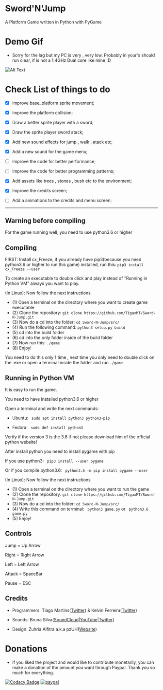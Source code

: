 # Sword'N'Jump
A Platform Game written in Python with PyGame

# Demo Gif

* Sorry for the lag but my PC is very , very low. Probably in your's should run clear, if is not a 1.4GHz Dual core like mine :D

![Alt Text](https://github.com/TigaxMT/Another-Platform-Game/blob/master/APG.gif)

# Check List of things to do

*  [x] Improve base_platform sprite movement;
*  [x] Improve the platform collision;
*  [x] Draw a better sprite player with a sword;
*  [x] Draw the sprite player sword atack;
*  [x] Add new sound effects for jump , walk , atack etc;
*  [x] Add a new sound for the game menu;
*  [ ] Improve the code for better performance;
*  [ ] Improve the code for better programming patterns;
*  [x] Add assets like trees , stones , bush etc to the environment;
*  [x] Improve the credits screen;
*  [ ] Add a animations to the credits and menu screen;


---

## Warning before compiling

For the game running well, you need to use python3.6 or higher

## Compiling

FIRST: Install cx_Freeze, if you already have pip3(because you need python3.6 or higher to run this game) installed,
run this: `pip3 install cx_Freeze --user`

To create an executable to double click and play instead of "Running in Python VM" always you want to play.

(In Linux): Now follow the next instructions

* (1) Open a terminal on the directory where you want to create game executable
* (2) Clone the repository: `git clone https://github.com/TigaxMT/Sword-N-Jump.git`
* (3) Now do a cd into the folder: `cd Sword-N-Jump/src/`
* (4) Run the following command: `python3 setup.py build`
* (5) cd into the build folder
* (6) cd into the only folder inside of the build folder
* (7) Now run this: `./game`
* (8) Enjoy!

You need to do this only 1 time , next time you only need to double click on the .exe or open a terminal inside the folder and run `./game`
 
## Running in Python VM

It is easy to run the game.

You need to have installed python3.6 or higher

Open a terminal and write the next commands:

* Ubuntu: ` sudo apt install python3 python3-pip`

* Fedora: ` sudo dnf install python3`

Verify if the version 3 is the 3.6 if not please download him of the official python website! 

After install python you need to install pygame with pip

If you use python3:
` pip3 install --user pygame`

Or if you compile python3.6:
` python3.6 -m pip install pygame --user`

(In Linux): Now follow the next instructions

* (1) Open a terminal on the directory where you want to run the game
* (2) Clone the repository: `git clone https://github.com/TigaxMT/Sword-N-Jump.git`
* (3) Now do a cd into the folder: `cd Sword-N-Jump/src/`
* (4) Write this command on terminal: ` python3 game.py` or ` python3.6 game.py`
* (5) Enjoy!  

## Controls

Jump = Up Arrow

Right = Right Arrow

Left = Left Arrow

Attack = SpaceBar

Pause = ESC

## Credits

* Programmers: Tiago Martins([Twitter](https://twitter.com/ttiago127)) & Kelvin Ferreira([Twitter](https://twitter.com/k30v1n))

* Sounds: Bruna Silva([SoundCloud](https://soundcloud.com/bruzzounds)|[YouTube](https://www.youtube.com/channel/UCrLNM0hqYuBzvpirB80SnRQ)|[Twitter](https://twitter.com/BruZZounds))

* Design: Zuhria Alfitra a.k.a pzUH([Website](https://www.gameart2d.com/))

# Donations

* If you liked the project and would like to contribute monetarily, you can make a donation of the amount you want through   Paypal. Thank you so much for everything.

[![Codacy Badge](https://api.codacy.com/project/badge/Grade/d62fafde82be4aeb85e65d8b34fac2b2)](https://app.codacy.com/app/TigaxMT_2/Sword-N-Jump?utm_source=github.com&utm_medium=referral&utm_content=TigaxMT/Sword-N-Jump&utm_campaign=Badge_Grade_Dashboard)
[![paypal](https://www.paypalobjects.com/en_US/i/btn/btn_donateCC_LG.gif)](https://www.paypal.com/cgi-bin/webscr?cmd=_s-xclick&hosted_button_id=RS4CKRLKDTKFJ)
